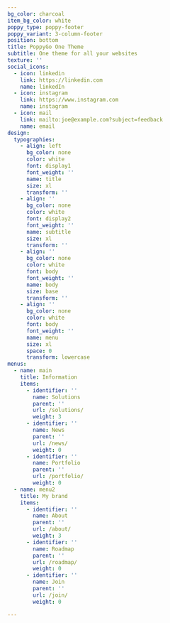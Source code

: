 ```yaml
---
bg_color: charcoal
item_bg_color: white
poppy_type: poppy-footer
poppy_variant: 3-column-footer
position: bottom
title: PoppyGo One Theme
subtitle: One theme for all your websites
texture: ''
social_icons:
  - icon: linkedin
    link: https://linkedin.com
    name: linkedIn
  - icon: instagram
    link: https://www.instagram.com
    name: instagram
  - icon: mail
    link: mailto:joe@example.com?subject=feedback
    name: email
design:
  typographies:
    - align: left
      bg_color: none
      color: white
      font: display1
      font_weight: ''
      name: title
      size: xl
      transform: ''
    - align: ''
      bg_color: none
      color: white
      font: display2
      font_weight: ''
      name: subtitle
      size: xl
      transform: ''
    - align: ''
      bg_color: none
      color: white
      font: body
      font_weight: ''
      name: body
      size: base
      transform: ''
    - align: ''
      bg_color: none
      color: white
      font: body
      font_weight: ''
      name: menu
      size: xl
      space: 0
      transform: lowercase
menus:
  - name: main
    title: Information
    items:
      - identifier: ''
        name: Solutions
        parent: ''
        url: /solutions/
        weight: 3
      - identifier: ''
        name: News
        parent: ''
        url: /news/
        weight: 0
      - identifier: ''
        name: Portfolio
        parent: ''
        url: /portfolio/
        weight: 0
  - name: menu2
    title: My brand
    items:
      - identifier: ''
        name: About
        parent: ''
        url: /about/
        weight: 3
      - identifier: ''
        name: Roadmap
        parent: ''
        url: /roadmap/
        weight: 0
      - identifier: ''
        name: Join
        parent: ''
        url: /join/
        weight: 0

---
```

